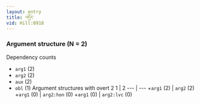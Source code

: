 ```yaml
---
layout: entry
title: འདྲོང་
vid: Hill:0918
---
```

### Argument structure (N = 2)
Dependency counts
* `arg1` (2)
* `arg2` (2)
* `aux` (2)
* `obl` (1)
Argument structures with overt 2
1 | 2
--- | ---
+`arg1` (2) | `arg2` (2)
+`arg1` (0) | `arg2:hon` (0)
+`arg1` (0) | `arg2:lvc` (0)
